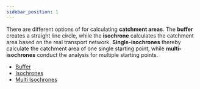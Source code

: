 ```yaml
---
sidebar_position: 1
---
```


There are different options of for calculating __catchment areas__. The **buffer** creates a straight line circle, while the **isochrone** calculates the catchment area based on the real transport network. **Single-isochrones** thereby calculate the catchment area of one single starting point, while **multi-isochrones** conduct the analysis for multiple starting points.

* [Buffer](/1.5/indicators/catchments/buffer)
* [Isochrones](/1.5/indicators/catchments/isochrones)
* [Multi Isochrones](/1.5/indicators/catchments/multi-isochrones)